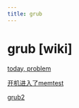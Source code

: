 ```yaml
---
title: grub
---
```


# grub [wiki]

[today, problem](grub%20[wiki]/today,%20problem%20c0b7b0aa0d174ace96cb0e767a1e0b80.md)

[开机进入了memtest](grub%20[wiki]/开机进入了memtest%20a3f1a26c66924f31809a0aadd499eb55.md)

[grub2](../other/software/centos/grub2.md)